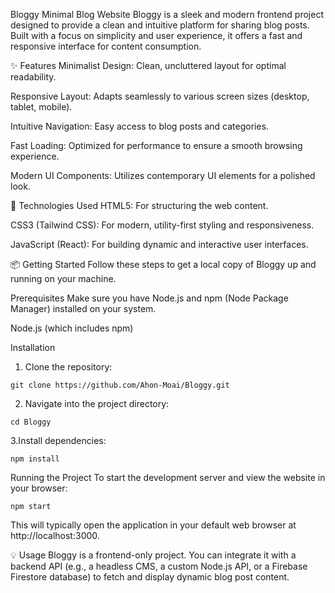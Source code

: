 Bloggy
Minimal Blog Website
Bloggy is a sleek and modern frontend project designed to provide a clean and intuitive platform for sharing blog posts. Built with a focus on simplicity and user experience, it offers a fast and responsive interface for content consumption.

✨ Features
Minimalist Design: Clean, uncluttered layout for optimal readability.

Responsive Layout: Adapts seamlessly to various screen sizes (desktop, tablet, mobile).

Intuitive Navigation: Easy access to blog posts and categories.

Fast Loading: Optimized for performance to ensure a smooth browsing experience.

Modern UI Components: Utilizes contemporary UI elements for a polished look.

🚀 Technologies Used
HTML5: For structuring the web content.

CSS3 (Tailwind CSS): For modern, utility-first styling and responsiveness.

JavaScript (React): For building dynamic and interactive user interfaces.

📦 Getting Started
Follow these steps to get a local copy of Bloggy up and running on your machine.

Prerequisites
Make sure you have Node.js and npm (Node Package Manager) installed on your system.

Node.js (which includes npm)

Installation
1. Clone the repository:

```git clone https://github.com/Ahon-Moai/Bloggy.git```

2. Navigate into the project directory:

```cd Bloggy```

3.Install dependencies:

```npm install```

Running the Project
To start the development server and view the website in your browser:


```npm start```

This will typically open the application in your default web browser at http://localhost:3000.


💡 Usage
Bloggy is a frontend-only project. You can integrate it with a backend API (e.g., a headless CMS, a custom Node.js API, or a Firebase Firestore database) to fetch and display dynamic blog post content.


